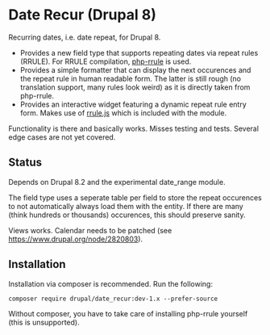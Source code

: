 # Date Recur (Drupal 8)

Recurring dates, i.e. date repeat, for Drupal 8.

* Provides a new field type that supports repeating dates via repeat rules (RRULE). For RRULE compilation, [php-rrule](https://github.com/rlanvin/php-rrule) is used.
* Provides a simple formatter that can display the next occurences and the repeat rule in human readable form. The latter is still rough (no translation support, many rules look weird) as it is directly taken from php-rrule.
* Provides an interactive widget featuring a dynamic repeat rule entry form. Makes use of [rrule.js](https://github.com/jkbrzt/rrule/) which is included with the module.

Functionality is there and basically works. Misses testing and tests. Several edge cases are not yet covered.

## Status

Depends on Drupal 8.2 and the experimental date_range module.

The field type uses a seperate table per field to store the repeat occurences to not automatically always load them with the entity. If there are many (think hundreds or thousands) occurences, this should preserve sanity.

Views works. Calendar needs to be patched (see https://www.drupal.org/node/2820803).

## Installation

Installation via composer is recommended.  Run the following:

    composer require drupal/date_recur:dev-1.x --prefer-source

Without composer, you have to take care of installing php-rrule yourself (this is unsupported).
